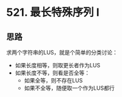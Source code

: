 # 521. 最长特殊序列 I

## 思路

求两个字符串的LUS，就是个简单的分类讨论：

- 如果长度相等，则取更长者作为LUS
- 如果长度不等，则看是否全等：
  - 如果全等，则不存在LUS
  - 如果不全等，随便取一个作为LUS都行

